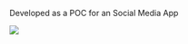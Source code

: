 Developed as a POC for an Social Media App

![](https://github.com/gagandeep3458/FlashCardDemo2/blob/master/flashcard_sample_demo.gif)
